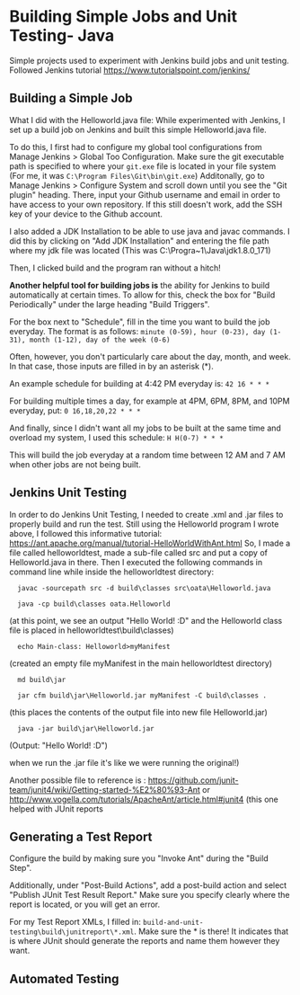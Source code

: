 # Building Simple Jobs and Unit Testing- Java
Simple projects used to experiment with Jenkins build jobs and unit testing. Followed Jenkins tutorial https://www.tutorialspoint.com/jenkins/

## Building a Simple Job
What I did with the Helloworld.java file:
While experimented with Jenkins, I set up a build job on Jenkins and built this simple Helloworld.java file. 

To do this, I first had to 
configure my global tool configurations from Manage Jenkins > Global Too Configuration. Make sure the git executable path is specified 
to where your `git.exe` file is located in your file system (For me, it was `C:\Program Files\Git\bin\git.exe`) Additonally, go to Manage Jenkins > Configure System and scroll down until you see the "Git plugin" heading. There, input your Github username and email in order to have access to your own repository. If this still doesn't work, add the SSH key of your device to the Github account.

I also added a JDK Installation to be able to use java and javac commands. I did this by clicking on "Add JDK Installation" and entering 
the file path where my jdk file was located (This was C:\Progra~1\Java\jdk1.8.0_171)

Then, I clicked build and the program ran without a hitch!

**Another helpful tool for building jobs is** the ability for Jenkins to build automatically at certain times. To allow for this, check 
the box for "Build Periodically" under the large heading "Build Triggers". 

For the box next to "Schedule", fill in the time you want to build the job everyday. The format is as follows:
`minute (0-59), hour (0-23), day (1-31), month (1-12), day of the week (0-6)`

  Often, however, you don't particularly care about the day, month, and week. In that case, those inputs are filled in by an asterisk (*). 
 
 An example schedule for building at 4:42 PM everyday is:
  `42 16 * * *`
  
 For building multiple times a day, for example at 4PM, 6PM, 8PM, and 10PM everyday, put:
    `0 16,18,20,22 * * *`
    
 And finally, since I didn't want all my jobs to be built at the same time and overload my system, I used this schedule: 
     `H H(0-7) * * *`
     
 This will build the job everyday at a random time between 12 AM and 7 AM when other jobs are not being built. 

  
## Jenkins Unit Testing

In order to do Jenkins Unit Testing, I needed to create .xml and .jar files to properly build and run the test. Still using the Helloworld
program I wrote above, I followed this informative tutorial: https://ant.apache.org/manual/tutorial-HelloWorldWithAnt.html 
  So, I made a file called helloworldtest, made a sub-file called src and put a copy of Helloworld.java in there. Then I executed the 
  following commands in command line while inside the helloworldtest directory:
      
      javac -sourcepath src -d build\classes src\oata\Helloworld.java
      
      java -cp build\classes oata.Helloworld
      
   (at this point, we see an output "Hello World! :D" and the Helloworld class file is placed in helloworldtest\build\classes)
      
      echo Main-class: Helloworld>myManifest
      
   (created an empty file myManifest in the main helloworldtest directory)
      
      md build\jar
      
      jar cfm build\jar\Helloworld.jar myManifest -C build\classes .
      
   (this places the contents of the output file into new file Helloworld.jar)
      
      java -jar build\jar\Helloworld.jar
      
   (Output: "Hello World! :D")
      
   when we run the .jar file it's like we were running the original!)
   
   Another possible file to reference is : https://github.com/junit-team/junit4/wiki/Getting-started-%E2%80%93-Ant 
      or http://www.vogella.com/tutorials/ApacheAnt/article.html#junit4 (this one helped with JUnit reports

## Generating a Test Report
   Configure the build by making sure you "Invoke Ant" during the "Build Step". 
   
   Additionally, under "Post-Build Actions", add a post-build action and select "Publish JUnit Test Result Report." Make sure you 
   specify clearly where the report is located, or you will get an error. 
   
   For my Test Report XMLs, I filled in: `build-and-unit-testing\build\junitreport\*.xml`. Make sure the * is there! It indicates that
   is where JUnit should generate the reports and name them however they want. 
   
## Automated Testing
